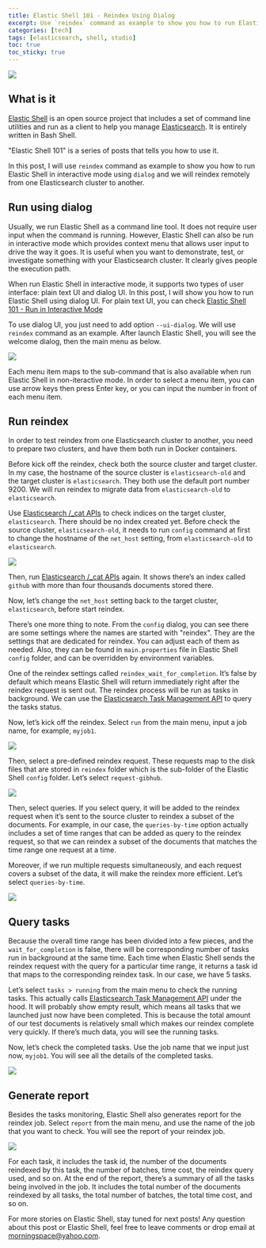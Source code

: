 ```yaml
---
title: Elastic Shell 101 - Reindex Using Dialog
excerpt: Use `reindex` command as example to show you how to run Elastic Shell in interactive mode using `dialog`.
categories: [tech]
tags: [elasticsearch, shell, studio]
toc: true
toc_sticky: true
---
```


![](/assets/images/studio/elash/101.jpg)

## What is it

[Elastic Shell](https://github.com/morningspace/elastic-shell) is an open source project that includes a set of command line utilities and run as a client to help you manage [Elasticsearch](https://www.elastic.co/products/elasticsearch). It is entirely written in Bash Shell.

"Elastic Shell 101" is a series of posts that tells you how to use it.

In this post, I will use `reindex` command as example to show you how to run Elastic Shell in interactive mode using `dialog` and we will reindex remotely from one Elasticsearch cluster to another.

## Run using dialog

Usually, we run Elastic Shell as a command line tool. It does not require user input when the command is running. However, Elastic Shell can also be run in interactive mode which provides context menu that allows user input to drive the way it goes. It is useful when you want to demonstrate, test, or investigate something with your Elasticsearch cluster. It clearly gives people the execution path.

When run Elastic Shell in interactive mode, it supports two types of user interface: plain text UI and dialog UI. In this post, I will show you how to run Elastic Shell using dialog UI. For plain text UI, you can check [Elastic Shell 101 - Run in Interactive Mode](/tech/elash101-3/)

To use dialog UI, you just need to add option `--ui-dialog`. We will use `reindex` command as an example. After launch Elastic Shell, you will see the welcome dialog, then the main menu as below.

![](/assets/images/studio/elash/dialog-main.png)

Each menu item maps to the sub-command that is also available when run Elastic Shell in non-iteractive mode. In order to select a menu item, you can use arrow keys then press Enter key, or you can input the number in front of each menu item.

## Run reindex

In order to test reindex from one Elasticsearch cluster to another, you need to prepare two clusters, and have them both run in Docker containers.

Before kick off the reindex, check both the source cluster and target cluster. In my case, the hostname of the source cluster is `elasticsearch-old` and the target cluster is `elasticsearch`. They both use the default port number 9200. We will run reindex to migrate data from `elasticsearch-old` to `elasticsearch`.

Use [Elasticsearch /_cat APIs](https://www.elastic.co/guide/en/elasticsearch/reference/current/cat.html) to check indices on the target cluster, `elasticsearch`. There should be no index created yet. Before check the source cluster, `elasticsearch-old`, it needs to run `config` command at first to change the hostname of the `net_host` setting, from `elasticsearch-old` to `elasticsearch`.

![](/assets/images/studio/elash/dialog-config.jpg)

Then, run [Elasticsearch /_cat APIs](https://www.elastic.co/guide/en/elasticsearch/reference/current/cat.html) again. It shows there’s an index called `github` with more than four thousands documents stored there.

Now, let’s change the `net_host` setting back to the target cluster, `elasticsearch`, before start reindex.

There’s one more thing to note. From the `config` dialog, you can see there are some settings where the names are started with "reindex". They are the settings that are dedicated for reindex. You can adjust each of them as needed. Also, they can be found in `main.properties` file in Elastic Shell `config` folder, and can be overridden by environment variables.

One of the reindex settings called `reindex_wait_for_completion`. It’s false by default which means Elastic Shell will return immediately right after the reindex request is sent out. The reindex process will be run as tasks in background. We can use the [Elasticsearch Task Management API](https://www.elastic.co/guide/en/elasticsearch/reference/current/tasks.html) to query the tasks status.

Now, let’s kick off the reindex. Select `run` from the main menu, input a job name, for example, `myjob1`.

![](/assets/images/studio/elash/dialog-input-jobname.png)

Then, select a pre-defined reindex request. These requests map to the disk files that are stored in `reindex` folder which is the sub-folder of the Elastic Shell `config` folder. Let’s select `request-gibhub`.

![](/assets/images/studio/elash/dialog-select-request.png)

Then, select queries. If you select query, it will be added to the reindex request when it’s sent to the source cluster to reindex a subset of the documents. For example, in our case, the `queries-by-time` option actually includes a set of time ranges that can be added as query to the reindex request, so that we can reindex a subset of the documents that matches the time range one request at a time.

Moreover, if we run multiple requests simultaneously, and each request covers a subset of the data, it will make the reindex more efficient. Let’s select `queries-by-time`.

![](/assets/images/studio/elash/dialog-select-queries.png)

## Query tasks

Because the overall time range has been divided into a few pieces, and the `wait_for_completion` is false, there will be corresponding number of tasks run in background at the same time. Each time when Elastic Shell sends the reindex request with the query for a particular time range, it returns a task id that maps to the corresponding reindex task. In our case, we have 5 tasks.

Let’s select `tasks > running` from the main menu to check the running tasks. This actually calls [Elasticsearch Task Management API](https://www.elastic.co/guide/en/elasticsearch/reference/current/tasks.html) under the hood. It will probably show empty result, which means all tasks that we launched just now have been completed. This is because the total amount of our test documents is relatively small which makes our reindex complete very quickly. If there’s much data, you will see the running tasks.

Now, let’s check the completed tasks. Use the job name that we input just now, `myjob1`. You will see all the details of the completed tasks.

![](/assets/images/studio/elash/dialog-tasks-completed.jpg)

## Generate report

Besides the tasks monitoring, Elastic Shell also generates report for the reindex job. Select `report` from the main menu, and use the name of the job that you want to check. You will see the report of your reindex job.

![](/assets/images/studio/elash/dialog-report.jpg)

For each task, it includes the task id, the number of the documents reindexed by this task, the number of batches, time cost, the reindex query used, and so on. At the end of the report, there’s a summary of all the tasks being involved in the job. It includes the total number of the documents reindexed by all tasks, the total number of batches, the total time cost, and so on.

For more stories on Elastic Shell, stay tuned for next posts! Any question about this post or Elastic Shell, feel free to leave comments or drop email at morningspace@yahoo.com.
